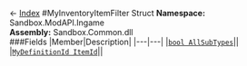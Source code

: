 ← [Index](index.md)
#MyInventoryItemFilter Struct
**Namespace:** Sandbox.ModAPI.Ingame  
**Assembly:** Sandbox.Common.dll  
###Fields
|Member|Description|
|---|---|
|[`bool AllSubTypes`](Sandbox.ModAPI.Ingame.AllSubTypes.md)||
|[`MyDefinitionId ItemId`](Sandbox.ModAPI.Ingame.ItemId.md)||
